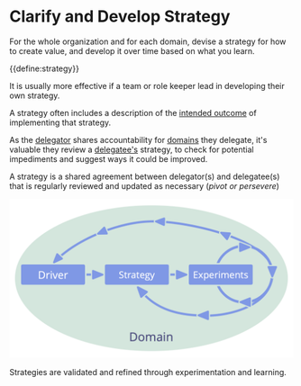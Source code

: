 # Clarify and Develop Strategy

<summary>
For the whole organization and for each domain, devise a strategy for how to create value, and develop it over time based on what you learn.
</summary>

{{define:strategy}}

It is usually more effective if a team or role keeper lead in developing their own strategy.

A strategy often includes a description of the [intended outcome](glossary:intended-outcome) of implementing that strategy.

As the [delegator](glossary:delegator) shares accountability for [domains](glossary:domain) they delegate, it's valuable they review a [delegatee's](glossary:delegatee) strategy, to check for potential impediments and suggest ways it could be improved.

A strategy is a shared agreement between delegator(s) and delegatee(s) that is regularly reviewed and updated as necessary (*pivot or persevere*)

![Strategies are validated and refined through experimentation and learning.](img/evolution/domain-driver-strategy-exeriments.png)

Strategies are validated and refined through experimentation and learning.
